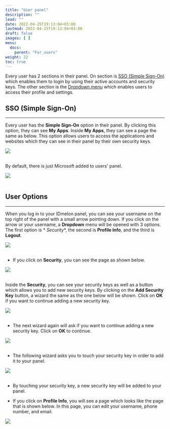 ```yaml
---
title: "User panel"
description: ""
lead: ""
date: 2022-04-25T19:13:04+03:00
lastmod: 2022-04-25T19:13:04+03:00
draft: false
images: [ ]
menu:
  docs:
    parent: "For_users"
weight: 22
toc: true
---
```


Every user has 2 sections in their panel. On section is [SSO (Simple Sign-On)](#sso-(simple-sign-on)) which enables them
to login by using their active accounts and
security keys. The other section is the [Dropdown menu](#dropdown-menu) which enables users to access their profile and
settings.

## SSO (Simple Sign-On)

---

Every user has the **Simple Sign-On** option in their panel. By clicking this option, they can see **My Apps**. Inside
**My Apps**, they can see a page the same as below.
This option allows users to access the applications and websites which they can see in their panel by their own security
keys.

<img src="/images/vendor/UserPanel/myappsu_1.png" style="display: block; margin: 0 auto;">

<br/>

By default, there is just Microsoft added to users' panel.

<img src="/images/vendor/UserPanel/myappsu_2.png" style="display: block; margin: 0 auto;">

<br/>

## User Options

---

When you log in to your IDmelon panel, you can see your username on the top right of the panel with a small arrow
pointing down.
If you click on the arrow or your username, a **Dropdown** menu will be opened with 3 options. The first option is *
*Security**,
the second is **Profile Info**, and the third is **Logout**.

<img src="/images/vendor/UserPanel/userpanel_s_1.png" style="display: block; margin: 0 auto;">

<br/>

- If you click on **Security**, you can see the page as shown below.

<img src="/images/vendor/UserPanel/userpanel_s_2.png" style="display: block; margin: 0 auto;">

<br/>

Inside the **Security**, you can see your security keys as well as a button which allows you to add new security keys.
By clicking on the **Add Security Key** button, a wizard the same as the one below will be shown. Click on **OK** if you
want to continue adding a new security key.

<img src="/images/vendor/UserPanel/userpanel_s_3.png" style="display: block; margin: 0 auto;">

<br/>

- The next wizard again will ask if you want to continue adding a new security key. Click on **OK** to continue.

<img src="/images/vendor/UserPanel/userpanel_s_4.png" style="display: block; margin: 0 auto;">

<br/>

- The following wizard asks you to touch your security key in order to add it to your panel.

<img src="/images/vendor/UserPanel/userpanel_s_5.png" style="display: block; margin: 0 auto;">

<br/>

- By touching your security key, a new security key will be added to your panel.

- If you click on **Profile Info**, you will see a page which looks like the page that is shown below. In this page, you
  can edit your username, phone number, and email.

<img src="/images/vendor/UserPanel/userpanel_s_6.png" style="display: block; margin: 0 auto;">
